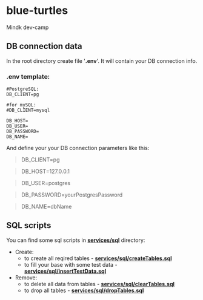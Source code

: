 # blue-turtles
Mindk dev-camp

## DB connection data
In the root directory create file '**.env**'. It will contain your DB connection info. 

### .env template:
```
#PostgreSQL:
DB_CLIENT=pg

#for mySQL:
#DB_CLIENT=mysql

DB_HOST=
DB_USER=
DB_PASSWORD=
DB_NAME=
```
And define your your DB connection parameters like this:
>DB_CLIENT=pg

>DB_HOST=127.0.0.1

>DB_USER=postgres

>DB_PASSWORD=yourPostgresPassword

>DB_NAME=dbName

##  SQL scripts
You can find some sql scripts in [**services/sql**](services/sql) directory:
- Create:
  - to create all reqired tables - [**services/sql/createTables.sql**](services/sql/createTables.sql)
  - to fill your base with some test data - [**services/sql/insertTestData.sql**](services/sql/insertTestData.sql)
- Remove:
  - to delete all data from tables - [**services/sql/clearTables.sql**](services/sql/clearTables.sql)
  - to drop all tables - [**services/sql/dropTables.sql**](services/sql/dropTables.sql)
  